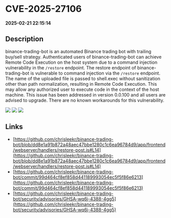 # CVE-2025-27106

**2025-02-21 22:15:14**

## Description
binance-trading-bot is an automated Binance trading bot with trailing buy/sell strategy. Authenticated users of binance-trading-bot can achieve Remote Code Execution on the host system due to a command injection vulnerability in the `/restore` endpoint. The restore endpoint of binance-trading-bot is vulnerable to command injection via the `/restore` endpoint. The name of the uploaded file is passed to shell.exec without sanitization other than path normalization, resulting in Remote Code Execution. This may allow any authorized user to execute code in the context of the host machine. This issue has been addressed in version 0.0.100 and all users are advised to upgrade. There are no known workarounds for this vulnerability.

![](https://img.shields.io/static/v1?label=Score&message=7.7&color=red)
![](https://img.shields.io/static/v1?label=Severity&message=HIGH&color=red)
![](https://img.shields.io/static/v1?label=CWE&message=RCE&color=green)

## Links
- [https://github.com/chrisleekr/binance-trading-bot/blob/dd8e1a91b872a48aec47bbe1280c1c6ea96784d9/app/frontend/webserver/handlers/restore-post.js#L14](https://github.com/chrisleekr/binance-trading-bot/blob/dd8e1a91b872a48aec47bbe1280c1c6ea96784d9/app/frontend/webserver/handlers/restore-post.js#L14)
- [https://github.com/chrisleekr/binance-trading-bot/commit/99d464cf8ef858d441189993054ec5f5f86e6213](https://github.com/chrisleekr/binance-trading-bot/commit/99d464cf8ef858d441189993054ec5f5f86e6213)
- [https://github.com/chrisleekr/binance-trading-bot/security/advisories/GHSA-wq6j-4388-4gg5](https://github.com/chrisleekr/binance-trading-bot/security/advisories/GHSA-wq6j-4388-4gg5)
